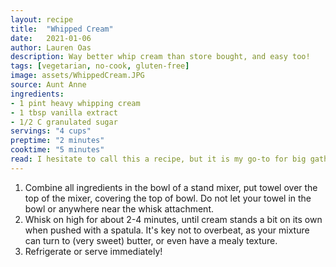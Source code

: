 ```yaml
---
layout: recipe
title:  "Whipped Cream"
date:   2021-01-06
author: Lauren Oas
description: Way better whip cream than store bought, and easy too! 
tags: [vegetarian, no-cook, gluten-free]
image: assets/WhippedCream.JPG
source: Aunt Anne
ingredients:
- 1 pint heavy whipping cream 
- 1 tbsp vanilla extract
- 1/2 C granulated sugar
servings: "4 cups"
preptime: "2 minutes"
cooktime: "5 minutes"
read: I hesitate to call this a recipe, but it is my go-to for big gatherings when I make ice cream, cake and/or pie. It's way better than anything you can buy in the store, and can be made in advance. Generally this recipe makes double the amount of whipped cream that you add of heavy whipping cream (ie, 1 pint heavy whipping cream = 4 cups whipped cream) While I've certainly used my homemade whipped cream up to 3 days later (or maybe more), it's really best within 24 hours, but making it a day ahead can save a ton of time. I've also found that people are impressed when I make this, so it'll earn you extra kitchen-skill points with virtually no effort! 
---
```

1. Combine all ingredients in the bowl of a stand mixer, put towel over the top of the mixer, covering the top of bowl. Do not let your towel in the bowl or anywhere near the whisk attachment. 
2. Whisk on high for about 2-4 minutes, until cream stands a bit on its own when pushed with a spatula. It's key not to overbeat, as your mixture can turn to (very sweet) butter, or even have a mealy texture.
3. Refrigerate or serve immediately!